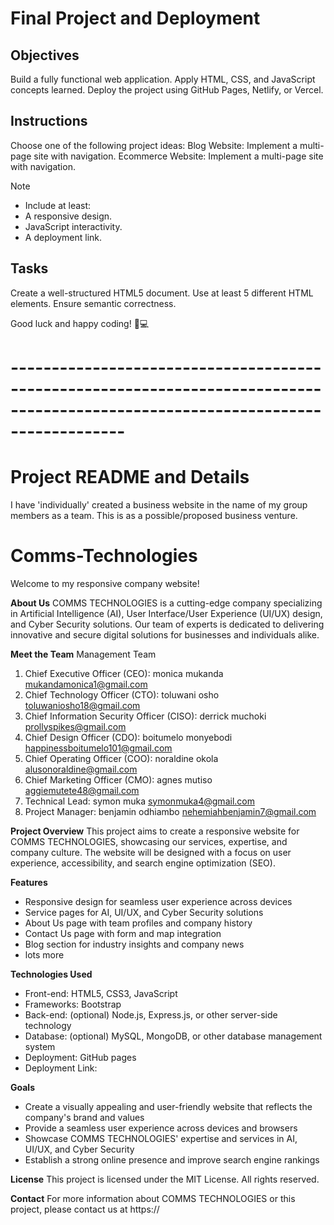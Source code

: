# Final Project and Deployment

## Objectives
Build a fully functional web application.
Apply HTML, CSS, and JavaScript concepts learned.
Deploy the project using GitHub Pages, Netlify, or Vercel.

## Instructions
Choose one of the following project ideas:
Blog Website: Implement a multi-page site with navigation.
Ecommerce Website: Implement a multi-page site with navigation.

>[!NOTE]
> - Include at least:
> - A responsive design.
> - JavaScript interactivity.
> - A deployment link.

## Tasks

Create a well-structured HTML5 document.
Use at least 5 different HTML elements.
Ensure semantic correctness.

Good luck and happy coding! 🚀💻

# --------------------------------------------------------------------------------------------------------------------------------

# Project README and Details

I have 'individually' created a business website in the name of my group members as a team.
This is as a possible/proposed business venture.

# Comms-Technologies

Welcome to my responsive company website! 

**About Us**
COMMS TECHNOLOGIES is a cutting-edge company specializing in Artificial Intelligence (AI), User Interface/User Experience (UI/UX) design, and Cyber Security solutions. Our team of experts is dedicated to delivering innovative and secure digital solutions for businesses and individuals alike.

**Meet the Team**
Management Team
1. Chief Executive Officer (CEO): monica	mukanda	mukandamonica1@gmail.com
2. Chief Technology Officer (CTO): toluwani	osho	toluwaniosho18@gmail.com
3. Chief Information Security Officer (CISO): derrick	muchoki	prollyspikes@gmail.com
4. Chief Design Officer (CDO): boitumelo	monyebodi	happinessboitumelo101@gmail.com
5. Chief Operating Officer (COO): noraldine	okola	alusonoraldine@gmail.com
6. Chief Marketing Officer (CMO): agnes	mutiso	aggiemutete48@gmail.com
7. Technical Lead: symon	muka	symonmuka4@gmail.com
8. Project Manager: benjamin	odhiambo	nehemiahbenjamin7@gmail.com

**Project Overview**
This project aims to create a responsive website for COMMS TECHNOLOGIES, showcasing our services, expertise, and company culture. The website will be designed with a focus on user experience, accessibility, and search engine optimization (SEO).

**Features**
- Responsive design for seamless user experience across devices
- Service pages for AI, UI/UX, and Cyber Security solutions
- About Us page with team profiles and company history
- Contact Us page with form and map integration
- Blog section for industry insights and company news
- lots more

**Technologies Used**
- Front-end: HTML5, CSS3, JavaScript
- Frameworks: Bootstrap
- Back-end: (optional) Node.js, Express.js, or other server-side technology
- Database: (optional) MySQL, MongoDB, or other database management system
- Deployment: GitHub pages
- Deployment Link: 

**Goals**
- Create a visually appealing and user-friendly website that reflects the company's brand and values
- Provide a seamless user experience across devices and browsers
- Showcase COMMS TECHNOLOGIES' expertise and services in AI, UI/UX, and Cyber Security
- Establish a strong online presence and improve search engine rankings

**License**
This project is licensed under the MIT License. All rights reserved.

**Contact**
For more information about COMMS TECHNOLOGIES or this project, please contact us at https://